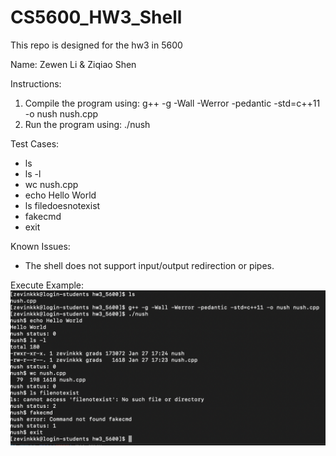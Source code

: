 # CS5600_HW3_Shell
This repo is designed for the hw3 in 5600


Name: Zewen Li & Ziqiao Shen

Instructions:
1. Compile the program using:
   g++ -g -Wall -Werror -pedantic -std=c++11 -o nush nush.cpp
2. Run the program using:
   ./nush

Test Cases:
- ls
- ls -l
- wc nush.cpp
- echo Hello World
- ls filedoesnotexist
- fakecmd
- exit

Known Issues:
- The shell does not support input/output redirection or pipes.

Execute Example:
![Results](ScreenShot.png)
